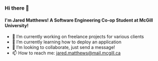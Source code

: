 ### Hi there 👋

#### I'm Jared Matthews! A Software Engineering Co-op Student at McGill University!


<!--
**JMatt26/JMatt26** is a ✨ _special_ ✨ repository because its `README.md` (this file) appears on your GitHub profile.

Here are some ideas to get you started:
-->

- 🔭 I’m currently working on freelance projects for various clients
- 🌱 I’m currently learning how to deploy an application 
- 👯 I’m looking to collaborate, just send a message!
- 📫 How to reach me: jared.matthews@mail.mcgill.ca

